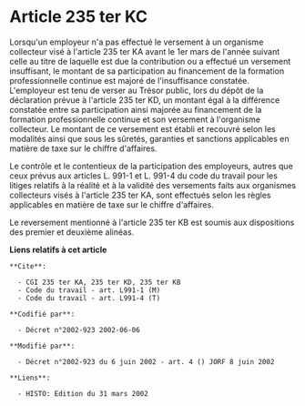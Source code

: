 # Article 235 ter KC

Lorsqu'un employeur n'a pas effectué le versement à un organisme collecteur visé à l'article 235 ter KA avant le 1er mars de
l'année suivant celle au titre de laquelle est due la contribution ou a effectué un versement insuffisant, le montant de sa
participation au financement de la formation professionnelle continue est majoré de l'insuffisance constatée. L'employeur est
tenu de verser au Trésor public, lors du dépôt de la déclaration prévue à l'article 235 ter KD, un montant égal à la
différence constatée entre sa participation ainsi majorée au financement de la formation professionnelle continue et son
versement à l'organisme collecteur. Le montant de ce versement est établi et recouvré selon les modalités ainsi que sous les
sûretés, garanties et sanctions applicables en matière de taxe sur le chiffre d'affaires.

Le contrôle et le contentieux de la participation des employeurs, autres que ceux prévus aux articles L. 991-1 et L. 991-4 du
code du travail pour les litiges relatifs à la réalité et à la validité des versements faits aux organismes collecteurs visés
à l'article 235 ter KA, sont effectués selon les règles applicables en matière de taxe sur le chiffre d'affaires.

Le reversement mentionné à l'article 235 ter KB est soumis aux dispositions des premier et deuxième alinéas.

**Liens relatifs à cet article**

	**Cite**:

	  - CGI 235 ter KA, 235 ter KD, 235 ter KB
	  - Code du travail - art. L991-1 (M)
	  - Code du travail - art. L991-4 (T)

	**Codifié par**:

	  - Décret n°2002-923 2002-06-06

	**Modifié par**:

	  - Décret n°2002-923 du 6 juin 2002 - art. 4 () JORF 8 juin 2002

	**Liens**:

	  - HISTO: Edition du 31 mars 2002
